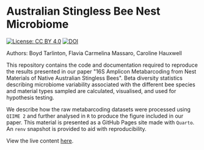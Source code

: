 # Australian Stingless Bee Nest Microbiome

<!-- badges: start -->
[![License: CC BY 4.0](https://img.shields.io/badge/License-CC_BY_4.0-lightgrey.svg)](LICENSE.md)
[![DOI](https://zenodo.org/badge/517895941.svg)](https://zenodo.org/badge/latestdoi/517895941)
<!-- badges: end -->

Authors: Boyd Tarlinton, Flavia Carmelina Massaro, Caroline Hauxwell

This repository contains the code and documentation required to reproduce the 
results presented in our paper "16S Amplicon Metabarcoding from Nest Materials 
of Native Australian Stingless Bees". Beta diversity statistics describing 
microbiome variability associated with the different bee species and material 
types sampled are calculated, visualised, and used for hypothesis testing.

We describe how the raw metabarcoding datasets were processed using `QIIME 2` 
and further analysed in `R` to produce the figure included in our paper. This 
material is presented as a GitHub Pages site made with `Quarto`. An `renv` 
snapshot is provided to aid with reproducibility.

View the live content [here](https://invertebrate-microbiology-group.github.io/Tarlinton_2022_Hive_Microbiome/).